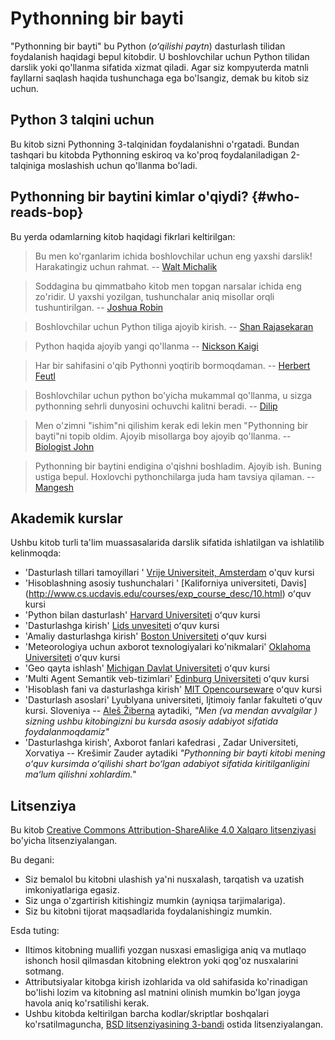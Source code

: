 # Pythonning bir bayti

"Pythonning bir bayti" bu Python (_oʻqilishi paytn_) dasturlash tilidan foydalanish haqidagi bepul kitobdir. U boshlovchilar uchun Python tilidan darslik yoki qo'llanma sifatida xizmat qiladi. Agar siz kompyuterda matnli fayllarni saqlash haqida tushunchaga ega bo'lsangiz, demak bu kitob siz uchun.

## Python 3 talqini uchun

Bu kitob sizni Pythonning 3-talqinidan foydalanishni o'rgatadi. Bundan tashqari bu kitobda Pythonning eskiroq va ko'proq foydalaniladigan 2-talqiniga moslashish uchun qo'llanma bo'ladi.

## Pythonning bir baytini kimlar o'qiydi? {#who-reads-bop}

Bu yerda odamlarning kitob haqidagi fikrlari keltirilgan:

> Bu men ko'rganlarim ichida boshlovchilar uchun eng yaxshi darslik! Harakatingiz uchun rahmat.
> -- [Walt Michalik](mailto:wmich50@theramp.net)

<!-- -->

> Soddagina bu qimmatbaho kitob men topgan narsalar ichida eng zo'ridir. U yaxshi yozilgan, tushunchalar aniq misollar orqli tushuntirilgan.
> -- [Joshua Robin](mailto:joshrob@poczta.onet.pl)

<!-- -->

> Boshlovchilar uchun Python tiliga ajoyib kirish.
> -- [Shan Rajasekaran](https://twitter.com/ShanRajasekaran/status/268910645842423809)

<!-- -->

> Python haqida ajoyib yangi qo'llanma
> -- [Nickson Kaigi](https://twitter.com/nickaigi/status/175508815729541120)

<!-- -->

> Har bir sahifasini o'qib Pythonni yoqtirib bormoqdaman.
> -- [Herbert Feutl](https://twitter.com/HerbertFeutl/status/11901471389913088)

<!-- -->

> Boshlovchilar uchun python bo'yicha mukammal qo'llanma, u sizga pythonning sehrli dunyosini ochuvchi kalitni beradi.
> -- [Dilip](https://twitter.com/Dili_mathilakam/status/220033783066411008)

<!-- -->

> Men o'zimni "ishim"ni qilishim kerak edi lekin men "Pythonning bir bayti"ni topib oldim. Ajoyib misollarga boy ajoyib qo'llanma. 
> -- [Biologist John](https://twitter.com/BiologistJohn/statuses/194726001803132928)

<!-- -->

> Pythonning bir baytini endigina o'qishni boshladim. Ajoyib ish. Buning ustiga bepul. Hoxlovchi pythonchilarga juda ham tavsiya qilaman.
> -- [Mangesh](https://twitter.com/mangeshnanoti/status/225680668867321857)

<!-- -->

## Akademik kurslar

Ushbu kitob turli ta'lim muassasalarida darslik sifatida ishlatilgan va ishlatilib kelinmoqda:

- 'Dasturlash tillari tamoyillari '  [Vrije Universiteit, Amsterdam](http://www.few.vu.nl/~nsilvis/PPL/2007/index.html) o'quv kursi
- 'Hisoblashning asosiy tushunchalari ' [Kaliforniya universiteti, Davis] (http://www.cs.ucdavis.edu/courses/exp_course_desc/10.html) oʻquv kursi
- 'Python bilan dasturlash' [Harvard Universiteti](http://www.people.fas.harvard.edu/~preshman/python_winter.html) oʻquv kursi
- 'Dasturlashga kirish' [Lids unvesiteti](http://www.comp.leeds.ac.uk/acom1900/) oʻquv kursi
- 'Amaliy dasturlashga kirish' [Boston Universiteti](http://www.cs.bu.edu/courses/cs108/materials.html) oʻquv kursi
- 'Meteorologiya uchun axborot texnologiyalari ko'nikmalari'  [Oklahoma Universiteti](http://gentry.metr.ou.edu/byteofpython/) oʻquv kursi
- 'Geo qayta ishlash'  [Michigan Davlat Universiteti](http://www.msu.edu/~ashton/classes/825/index.html) oʻquv kursi
- 'Multi Agent Semantik veb-tizimlari'  [Edinburg Universiteti](http://homepages.inf.ed.ac.uk/ewan/masws/) oʻquv kursi
- 'Hisoblash fani va dasturlashga kirish'  [MIT Opencourseware](http://ocw.mit.edu/courses/electrical-engineering-and-computer-science/6-00sc-introduction-to-computer-science-and-programming-spring-2011/references/) oʻquv kursi
- 'Dasturlash asoslari' Lyublyana universiteti, Ijtimoiy fanlar fakulteti oʻquv kursi.  Sloveniya -- [Aleš Žiberna](mailto:ales.ziberna@fdv.uni-lj.si) aytadiki,  _"Men (va mendan avvalgilar )  sizning ushbu kitobingizni bu kursda asosiy adabiyot sifatida foydalanmoqdamiz"_
-  'Dasturlashga kirish', Axborot fanlari kafedrasi , Zadar Universiteti, Xorvatiya -- Krešimir Zauder aytadiki _"Pythonning bir bayti kitobi mening oʻquv kursimda oʻqilishi shart boʻlgan adabiyot sifatida kiritilganligini maʻlum qilishni xohlardim."_

## Litsenziya

 Bu kitob  [Creative Commons Attribution-ShareAlike 4.0 Xalqaro litsenziyasi](http://creativecommons.org/licenses/by-sa/4.0/) bo'yicha litsenziyalangan.

Bu degani:

- Siz bemalol bu kitobni ulashish ya'ni nusxalash, tarqatish va uzatish imkoniyatlariga egasiz.
- Siz unga o'zgartirish kitishingiz mumkin (ayniqsa tarjimalariga).
- Siz bu kitobni tijorat maqsadlarida foydalanishingiz mumkin. 

Esda tuting:

- Iltimos kitobning muallifi yozgan nusxasi emasligiga aniq va mutlaqo ishonch hosil qilmasdan kitobning elektron yoki qog'oz nusxalarini sotmang.
- Attributsiyalar kitobga kirish izohlarida va old sahifasida ko'rinadigan bo'lishi lozim va kitobning asl matnini olinish mumkin bo'lgan joyga havola aniq ko'rsatilishi kerak. 
- Ushbu kitobda keltirilgan barcha kodlar/skriptlar boshqalari ko'rsatilmaguncha, [BSD litsenziyasining 3-bandi](http://www.opensource.org/licenses/bsd-license.php) ostida litsenziyalangan.